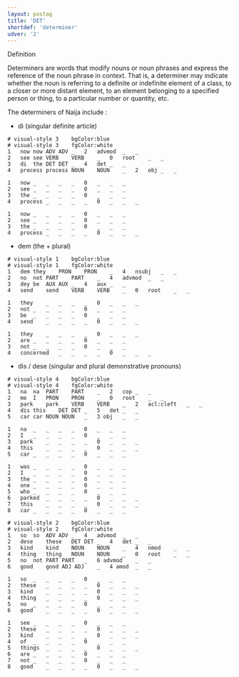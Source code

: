 ```yaml
---
layout: postag
title: 'DET'
shortdef: 'determiner'
udver: '2'
---
```


Definition

Determiners are words that modify nouns or noun phrases and express the reference of the noun phrase in context. That is, a determiner may indicate whether the noun is referring to a definite or indefinite element of a class, to a closer or more distant element, to an element belonging to a specified person or thing, to a particular number or quantity, etc.

The determiners of Naija include :

- di (singular definite article)

~~~ conllu
# visual-style 3	bgColor:blue
# visual-style 3	fgColor:white
1	now	now	ADV	ADV	_	2	advmod	_	_
2	see	see	VERB	VERB	_	0	root	_	_
3	di	the	DET	DET	_	4	det	_	_
4	process	process	NOUN	NOUN	_	2	obj	_	_

1	now	_	_	_	_	0	_	_	_
2	see	_	_	_	_	0	_	_	_
3	the	_	_	_	_	0	_	_	_
4	process	_	_	_	_	0	_	_	_	

1	now	_	_	_	_	0	_	_	_
2	see	_	_	_	_	0	_	_	_
3	the	_	_	_	_	0	_	_	_
4	process	_	_	_	_	0	_	_	_	

~~~


- dem (the + plural)

~~~ conllu
# visual-style 1	bgColor:blue
# visual-style 1	fgColor:white
1	dem	they	PRON	PRON	_	4	nsubj	_	_
2	no	not	PART	PART	_	4	advmod	_	_
3	dey	be	AUX	AUX	_	4	aux	_	_
4	send	send	VERB	VERB	_	0	root	_	_	

1	they	_	_	_	_	0	_	_	_
2	not	_	_	_	_	0	_	_	_
3	be	_	_	_	_	0	_	_	_
4	send	_	_	_	_	0	_	_	_	

1	they	_	_	_	_	0	_	_	_
2	are	_	_	_	_	0	_	_	_
3	not	_	_	_	_	0	_	_	_
4	concerned	_	_	_	_	0	_	_	_	

~~~

- dis / dese (singular and plural demonstrative pronouns)

~~~ conllu
# visual-style 4	bgColor:blue
# visual-style 4	fgColor:white
1	na	na	PART	PART	_	2	cop	_	_
2	me	I	PRON	PRON	_	0	root	_	_
3	park	park	VERB	VERB	_	2	acl:cleft	_	_
4	dis	this	DET	DET	_	5	det	_	_	
5	car	car	NOUN NOUN	_	3 obj	_	_	

1	na	_	_	_	_	0	_	_	_
2	I	_	_	_	_	0	_	_	_
3	park	_	_	_	_	0	_	_	_
4	this	_	_	_	_	0	_	_	_	
5	car	_	_	_	_	0	_	_	_	

1	was	_	_	_	_	0	_	_	_
2	I	_	_	_	_	0	_	_	_
3	the	_	_	_	_	0	_	_	_
4	one	_	_	_	_	0	_	_	_	
5	who	_	_	_	_	0	_	_	_	
6	parked	_	_	_	_	0	_	_	_	
7	this	_	_	_	_	0	_	_	_	
8	car	_	_	_	_	0	_	_	_	

~~~

~~~ conllu
# visual-style 2	bgColor:blue
# visual-style 2	fgColor:white
1	so	so	ADV	ADV	_	4	advmod	_	_
2	dese	these	DET	DET	_	4	det	_	_
3	kind	kind	NOUN	NOUN	_	4	nmod	_	_
4	thing	thing	NOUN	NOUN	_	0	root	_	_	
5	no	not	PART PART	_	6 advmod	_	_	
6	good	good ADJ ADJ	_	4 amod	_	_	

1	so	_	_	_	_	0	_	_	_
2	these	_	_	_	_	0	_	_	_
3	kind	_	_	_	_	0	_	_	_
4	thing	_	_	_	_	0	_	_	_	
5	no	_	_	_	_	0	_	_	_	
6	good	_	_	_	_	0	_	_	_	

1	see	_	_	_	_	0	_	_	_
2	these	_	_	_	_	0	_	_	_
3	kind	_	_	_	_	0	_	_	_
4	of	_	_	_	_	0	_	_	_	
5	things	_	_	_	_	0	_	_	_	
6	are	_	_	_	_	0	_	_	_	
7	not	_	_	_	_	0	_	_	_	
8	good	_	_	_	_	0	_	_	_	

~~~
